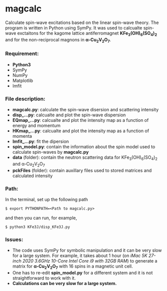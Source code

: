 # magcalc
Calculate spin-wave excitations based on the linear spin-wave theory.  The program is written in Python using SymPy.  It was used to calcualte spin-wave exctaitons for the kagome lattice antiferromagnet **KFe<sub>3</sub>(OH)<sub>6</sub>(SO<sub>4</sub>)<sub>2</sub>** and for the non-reciprocal magnons in **&alpha;-Cu<sub>2</sub>V<sub>2</sub>O<sub>7</sub>**.

### Requirement:
  - **Python3**
  - SymPy
  - NumPy
  - Matplotlib
  - lmfit


### File description:
  - **magcalc.py**: calculate the spin-wave disersion and scattering intensity
  - **disp_...py**: calcualte and plot the spin-wave dispersion
  - **EQmap_...py**: calcualte and plot the intensity map as a function of energy and momentum
  - **HKmap_...py**: calcualte and plot the intensity map as a function of momenta
  - **lmfit_...py**: fit the dipersion
  - **spin_model.py**: contain the information about the spin model used
to calculate spin-waves by **magcalc.py**
  - **data** (folder): contain the neutron scattering data for KFe<sub>3</sub>(OH)<sub>6</sub>(SO<sub>4</sub>)<sub>2</sub> and &alpha;-Cu<sub>2</sub>V<sub>2</sub>O<sub>7</sub>
  - **pckFiles** (folder): contain auxillary files used to stored matrices and calculated intensity

### Path:
In the terminal, set up the following path
```
$ export PYTHONPATH=<Path to magcalc.py>
```
and then you can run, for example,
```
$ python3 KFe3J/disp_KFe3J.py
```
### Issues:
  - The code uses SymPy for symbolic manipulation and it can be very slow for a large system.  For example, it takes about 1 hour (on *iMac 5K 27-inch 2020 3.6GHz 10-Core Intel Core i9 with 32GB RAM*) to generate a matrix for **&alpha;-Cu<sub>2</sub>V<sub>2</sub>O<sub>7</sub>** with 16 spins in a magnetic unit cell.
  - One has to re-edit **spin_model.py** for a different system and it is not straightforward to work with it.
  - **Calculations can be very slow for a large system.**
